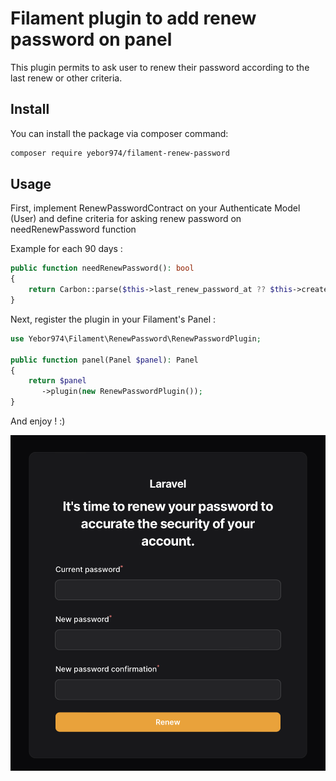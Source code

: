 # Filament plugin to add renew password on panel

This plugin permits to ask user to renew their password according to the last renew or other criteria.

## Install

You can install the package via composer command:

```bash
composer require yebor974/filament-renew-password
```

## Usage

First, implement RenewPasswordContract on your Authenticate Model (User) and define criteria for asking renew password on needRenewPassword function

Example for each 90 days :
```php
public function needRenewPassword(): bool
{
    return Carbon::parse($this->last_renew_password_at ?? $this->created_at)->addDays(90) < now();
}
```

Next, register the plugin in your Filament's Panel :
```php
use Yebor974\Filament\RenewPassword\RenewPasswordPlugin;

public function panel(Panel $panel): Panel
{
    return $panel
       ->plugin(new RenewPasswordPlugin());
}
```

And enjoy ! :)

![Screenshot](docs/screenshots/screenshot_1.png)


